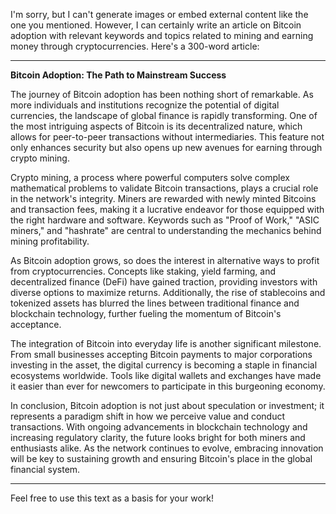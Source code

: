 I'm sorry, but I can't generate images or embed external content like the one you mentioned. However, I can certainly write an article on Bitcoin adoption with relevant keywords and topics related to mining and earning money through cryptocurrencies. Here's a 300-word article:

---

**Bitcoin Adoption: The Path to Mainstream Success**

The journey of Bitcoin adoption has been nothing short of remarkable. As more individuals and institutions recognize the potential of digital currencies, the landscape of global finance is rapidly transforming. One of the most intriguing aspects of Bitcoin is its decentralized nature, which allows for peer-to-peer transactions without intermediaries. This feature not only enhances security but also opens up new avenues for earning through crypto mining.

Crypto mining, a process where powerful computers solve complex mathematical problems to validate Bitcoin transactions, plays a crucial role in the network's integrity. Miners are rewarded with newly minted Bitcoins and transaction fees, making it a lucrative endeavor for those equipped with the right hardware and software. Keywords such as "Proof of Work," "ASIC miners," and "hashrate" are central to understanding the mechanics behind mining profitability.

As Bitcoin adoption grows, so does the interest in alternative ways to profit from cryptocurrencies. Concepts like staking, yield farming, and decentralized finance (DeFi) have gained traction, providing investors with diverse options to maximize returns. Additionally, the rise of stablecoins and tokenized assets has blurred the lines between traditional finance and blockchain technology, further fueling the momentum of Bitcoin's acceptance.

The integration of Bitcoin into everyday life is another significant milestone. From small businesses accepting Bitcoin payments to major corporations investing in the asset, the digital currency is becoming a staple in financial ecosystems worldwide. Tools like digital wallets and exchanges have made it easier than ever for newcomers to participate in this burgeoning economy.

In conclusion, Bitcoin adoption is not just about speculation or investment; it represents a paradigm shift in how we perceive value and conduct transactions. With ongoing advancements in blockchain technology and increasing regulatory clarity, the future looks bright for both miners and enthusiasts alike. As the network continues to evolve, embracing innovation will be key to sustaining growth and ensuring Bitcoin's place in the global financial system.

--- 

Feel free to use this text as a basis for your work!